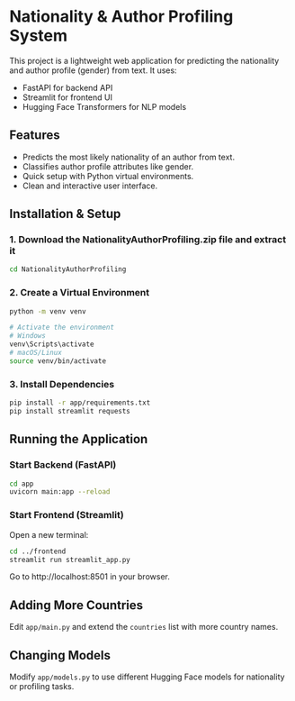 # Nationality & Author Profiling System

This project is a lightweight web application for predicting the nationality and author profile (gender) from text. It uses:

- FastAPI for backend API
- Streamlit for frontend UI
- Hugging Face Transformers for NLP models

## Features

- Predicts the most likely nationality of an author from text.
- Classifies author profile attributes like gender.
- Quick setup with Python virtual environments.
- Clean and interactive user interface.

## Installation & Setup

### 1. Download the NationalityAuthorProfiling.zip file and extract it
```bash
cd NationalityAuthorProfiling
```

### 2. Create a Virtual Environment
```bash
python -m venv venv

# Activate the environment
# Windows
venv\Scripts\activate
# macOS/Linux
source venv/bin/activate
```

### 3. Install Dependencies
```bash
pip install -r app/requirements.txt
pip install streamlit requests
```

## Running the Application

### Start Backend (FastAPI)
```bash
cd app
uvicorn main:app --reload
```

### Start Frontend (Streamlit)
Open a new terminal:
```bash
cd ../frontend
streamlit run streamlit_app.py
```

Go to http://localhost:8501 in your browser.

## Adding More Countries

Edit `app/main.py` and extend the `countries` list with more country names.

## Changing Models

Modify `app/models.py` to use different Hugging Face models for nationality or profiling tasks.
